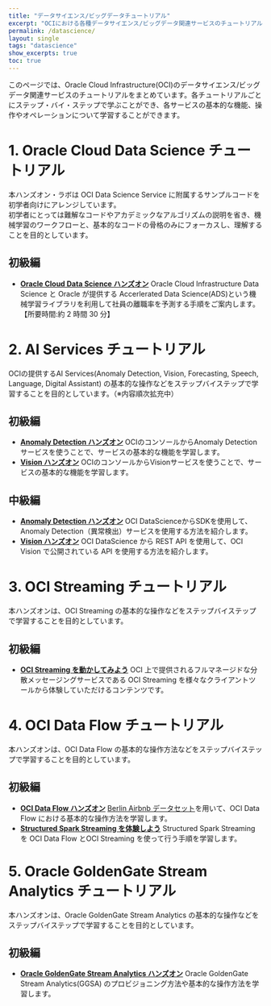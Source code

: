 ```yaml
---
title: "データサイエンス/ビッグデータチュートリアル"
excerpt: "OCIにおける各種データサイエンス/ビッグデータ関連サービスのチュートリアルについて学習できるチュートリアルです。"
permalink: /datascience/
layout: single
tags: "datascience"
show_excerpts: true
toc: true
---
```


このページでは、Oracle Cloud Infrastructure(OCI)のデータサイエンス/ビッグデータ関連サービスのチュートリアルをまとめています。各チュートリアルごとにステップ・バイ・ステップで学ぶことができ、各サービスの基本的な機能、操作やオペレーションについて学習することができます。

# 1. Oracle Cloud Data Science チュートリアル

本ハンズオン・ラボは OCI Data Science Service に附属するサンプルコードを初学者向けにアレンジしています。  
初学者にとっては難解なコードやアカデミックなアルゴリズムの説明を省き、機械学習のワークフローと、基本的なコードの骨格のみにフォーカスし、理解することを目的としています。

## 初級編

- **[Oracle Cloud Data Science ハンズオン](https://github.com/oracle-japan/oci-datascience-hol01/)**
  Oracle Cloud Infrastructure Data Science と Oracle が提供する Accerlerated Data Science(ADS)という機械学習ライブラリを利用して社員の離職率を予測する手順をご案内します。【所要時間:約 2 時間 30 分】

# 2. AI Services チュートリアル

OCIの提供するAI Services(Anomaly Detection, Vision, Forecasting, Speech, Language, Digital Assistant) の基本的な操作などをステップバイステップで学習することを目的としています。（※内容順次拡充中）

## 初級編

- **[Anomaly Detection ハンズオン](/ocitutorials/datascience/anomaly-detection-for-beginner/)** OCIのコンソールからAnomaly Detectionサービスを使うことで、サービスの基本的な機能を学習します。
- **[Vision ハンズオン](/ocitutorials/datascience/vision-for-beginner/)** OCIのコンソールからVisionサービスを使うことで、サービスの基本的な機能を学習します。

## 中級編

- **[Anomaly Detection ハンズオン](/ocitutorials/datascience/anomaly-detection-for-intermediates/)** OCI DataScienceからSDKを使用して、Anomaly Detection（異常検出）サービスを使用する方法を紹介します。
- **[Vision ハンズオン](/ocitutorials/datascience/vision-for-intermediates/)** OCI DataScience から REST API を使用して、OCI Vision で公開されている API を使用する方法を紹介します。

# 3. OCI Streaming チュートリアル

本ハンズオンは、OCI Streaming の基本的な操作などをステップバイステップで学習することを目的としています。

## 初級編

- **[OCI Streaming を動かしてみよう](/ocitutorials/datascience/streaming-for-beginner/)** OCI 上で提供されるフルマネージドな分散メッセージングサービスである OCI Streaming を様々なクライアントツールから体験していただけるコンテンツです。

# 4. OCI Data Flow チュートリアル

本ハンズオンは、OCI Data Flow の基本的な操作方法などをステップバイステップで学習することを目的としています。

## 初級編

- **[OCI Data Flow ハンズオン](/ocitutorials/datascience/dataflow-for-beginner/)** [Berlin Airbnb データセット](https://www.kaggle.com/brittabettendorf/berlin-airbnb-data)を用いて、OCI Data Flow における基本的な操作方法を学習します。
- **[Structured Spark Streaming を体験しよう](/ocitutorials/datascience/dataflow-structured-spark-streaming/)** Structured Spark Streaming を OCI Data Flow とOCI Streaming を使って行う手順を学習します。

# 5. Oracle GoldenGate Stream Analytics チュートリアル

本ハンズオンは、Oracle GoldenGate Stream Analytics の基本的な操作などをステップバイステップで学習することを目的としています。

## 初級編

- **[Oracle GoldenGate Stream Analytics ハンズオン](/ocitutorials/datascience/ggsa-tutorial-for-beginner)** Oracle GoldenGate Stream Analytics(GGSA) のプロビジョニング方法や基本的な操作方法を学習します。
